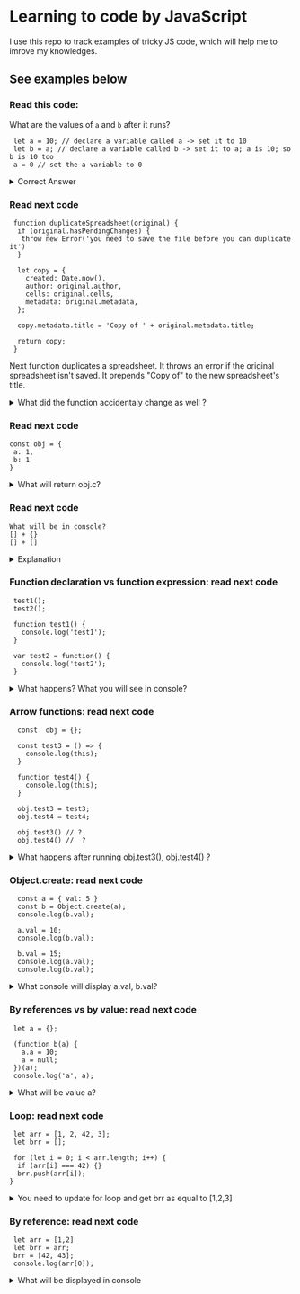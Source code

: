 # Learning to code by JavaScript 
I use this repo to track examples of tricky JS code, which will help me to imrove my knowledges.

## See examples below 

### Read this code:
What are the values of `a` and `b` after it runs?
```
 let a = 10; // declare a variable called a -> set it to 10
 let b = a; // declare a variable called b -> set it to a; a is 10; so b is 10 too
 a = 0 // set the a variable to 0
```
<details>
  <summary>Correct Answer</summary>
  a is 0 now, and b is 10.
</details>

### Read next code
```
 function duplicateSpreadsheet(original) {
  if (original.hasPendingChanges) {
   throw new Error('you need to save the file before you can duplicate it')
  } 
  
  let copy = {
    created: Date.now(),
    author: original.author,
    cells: original.cells,
    metadata: original.metadata,
  };
  
  copy.metadata.title = 'Copy of ' + original.metadata.title;
  
  return copy;
 }
```
Next function duplicates a spreadsheet.
It throws an error if the original spreadsheet isn't saved.
It prepends "Copy of" to the new spreadsheet's title.

<details>
  <summary>What did the function accidentaly change as well ?</summary>
  This function also accidentely changes the title of original spreadsheet.
  <code>
   const original = {
    created: '',
    author: 'Test',
    cells: '',
    metadata: {
      title: 'one test title'
    }
  }

  duplicateSpreadsheet(original)

  {
    created: 1585570108872
    author: "Test"
    cells: ""
    metadata: {title: "Copy of one test title"}
  }  
 </code>
</details>

### Read next code
```
const obj = {
 a: 1, 
 b: 1
}
```
<details>
  <summary>What will return obj.c?</summary>
  It will return undefined. 
  Because of prototype inheritance.
  Is `c` own property on `obj`? No, check its prototype.
  Is there a 'c' own property on obj.[[Prototype]]? is null, stop searching
  no property found, return undefined.
  
  But chain could be obj.[[Prototype]].[[Prototype]]
  and so on obj.[[Prototype]].[[Prototype]].[[Prototype]] 
</details>

### Read next code
```
What will be in console?
[] + {} 
[] + []
```
<details>
  <summary>Explanation</summary>
  You can only add numbers and strings, all other values will be converted to either one of those types.
  The plus operator performs three kinds of conversion: It converts values to primitives, numbers and strings.
  
  <pre>
   > [] + [] -> ''
    [].toString() -> ''

   > [] + {}
     '[object Object]'
     String({}) -> '[object Object]'
  </pre> 
  
  Objects are converted to either string (if the other operand is a string) or number (otherwise). If you want to concatenate   arrays, you need to use a method Array.prototype.concat(), for example.
  There is no built-in way in JS to 'concatenate' (merge) objects -lodash
</details>

### Function declaration vs function expression: read next code
```
 test1();
 test2(); 
 
 function test1() {
   console.log('test1');
 }
 
 var test2 = function() {
   console.log('test2');
 }
```
<details>
  <summary>What happens? What you will see in console?</summary>
 
   first case, test1() - function declaration. JS interpreter moves function declaration to the top of their containing scope
 (hoisting). That's why you can use function declaration before you declare it.
  <pre>
    in console -> test1
  </pre> 
 
   in the second case, test2 declared as function expression. The variable name will be hoisted, but you can't access until JS
   execution encounters its definition. You can't use before define them -> function doesn't exist
   <pre>
     var - test2 is not a function
     const/let - cannot access 'test2' before initialization
   </pre>
</details> 


### Arrow functions: read next code
```
  const  obj = {};

  const test3 = () => {
    console.log(this);
  }

  function test4() {
    console.log(this); 
  }

  obj.test3 = test3;
  obj.test4 = test4;

  obj.test3() // ?
  obj.test4() //  ?
```
<details>
  <summary>What happens after running obj.test3(), obj.test4() ?</summary>
 
   Unlike regular functions, arrows functions do not have their own `this` (does not bind its own this).
   The value of `this` inside arrow functions is not dependent on how they are invoked.
   It depends only on its `enclosing context` (literal scope).
  <pre>
    in console // -> Window {parent: Window, ...}
  </pre> 
  But if test3 will be define as obj method, then `this` will be `obj` itself.
  <pre>
   const obj = {
     test3: () => {
      console.log(this);
     }
   }
   // -> obj {test3: ƒ}
  </pre>
 
   In the second case, `test4()` is function declaration. Regular function defines its own this or context depending on their invocation, in our case, `this = object itself`.
   
   <pre>
     -> // {test3: ƒ, test4: ƒ}     
   </pre>
</details> 

### Object.create: read next code
```
  const a = { val: 5 }
  const b = Object.create(a);
  console.log(b.val); 
  
  a.val = 10;
  console.log(b.val); 
 
  b.val = 15;
  console.log(a.val);
  console.log(b.val); 
```  

<details>
  <summary>What console will display a.val, b.val?</summary>
   The Object.create() method creates a new object, using an existing object as the prototype of the newly created object.
   
   First log will be display `b.val -> 5` because of inheritance  
   <pre>
    b.__proto__ -> {val: 5}
   </pre>
  Because object is refence type, second log will show `10`. And final log is
  <pre>
   a.val = 10
   b.val = 15
  </pre>
</details> 


### By references vs by value: read next code
```
 let a = {};

 (function b(a) {
   a.a = 10;
   a = null;
 })(a);
 console.log('a', a);
```

<details>
  <summary>What will be value a?</summary>
  Function argument is local variable.
  When we overwrite a local variable for IIFE or function expression, it doesn't reflect on an outer scope.
  
   <pre>
    let a = {};

    (function b(a) {
      a.a = 10; // -> {a: 10} because a is object - reference type
      a = null; // overwrite a local variable
      console.log('a', a); // local a is null, but not the outside
    })(a);
    console.log('a', a); -> {a: 10}
   </pre>
   
   Example with function expression
   <pre>
     var a = 5;
     function b(a) {
      a = 9;
      console.log('a local', a) -> 9
    }
    b(a);
    console.log('a outer', a) -> 5
   </pre>
 
</details> 


### Loop: read next code
```
 let arr = [1, 2, 42, 3];
 let brr = [];

 for (let i = 0; i < arr.length; i++) {
  if (arr[i] === 42) {}
  brr.push(arr[i]);
}
```

<details>
  <summary>You need to update for loop and get brr as equal to [1,2,3]</summary>
  Can check operator `continue` or left one cycle iteration.
 
   <pre>
    for (let i = 0; i < arr.length; i++) {
     // if (arr[i] === 42) continue;
     if (arr[i] === 42) i++;

     brr.push(arr[i]);
    }
   </pre>
  
</details> 


### By reference: read next code
```
 let arr = [1,2]
 let brr = arr;
 brr = [42, 43];
 console.log(arr[0]);
```
<details>
  <summary>What will be displayed in console</summary>
  Because array is reference type
   <pre>
    // arr[0] -> 1
   </pre>
  
</details>

